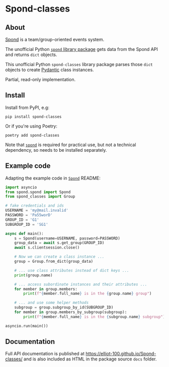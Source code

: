 # Spond-classes

## About

[Spond](https://spond.com/welcome) is a team/group-oriented events system.

The unofficial Python [`spond` library package](https://github.com/Olen/Spond/) gets
data from the Spond API and returns `dict` objects.

This unofficial Python `spond-classes` library package parses those `dict` objects to
create [Pydantic](https://docs.pydantic.dev/) class instances.

Partial, read-only implementation.

## Install

Install from PyPI, e.g:
```shell
pip install spond-classes
```
Or if you're using Poetry:
```shell
poetry add spond-classes
```
Note that [`spond`](https://github.com/Olen/Spond/) is required for practical use, but not a technical dependency,
so needs to be installed separately.


## Example code

Adapting the example code in [`Spond`](https://github.com/Olen/Spond/) README:

```python
import asyncio
from spond.spond import Spond
from spond_classes import Group

# fake credentials and ids
USERNAME = 'my@mail.invalid'
PASSWORD = 'Pa55worD'
GROUP_ID = 'G1'
SUBGROUP_ID = 'SG1'

async def main():
    s = Spond(username=USERNAME, password=PASSWORD)
    group_data = await s.get_group(GROUP_ID)
    await s.clientsession.close()

    # Now we can create a class instance ...
    group = Group.from_dict(group_data)

    # ... use class attributes instead of dict keys ...
    print(group.name)

    # ... access subordinate instances and their attributes ...
    for member in group.members:
        print(f"{member.full_name} is in the {group.name} group")

    # ... and use some helper methods
    subgroup = group.subgroup_by_id(SUBGROUP_ID)
    for member in group.members_by_subgroup(subgroup):
        print(f"{member.full_name} is in the {subgroup.name} subgroup")

asyncio.run(main())

```
## Documentation

Full API documentation is published at https://elliot-100.github.io/Spond-classes/ and
is also included as HTML in the package source `docs` folder.
